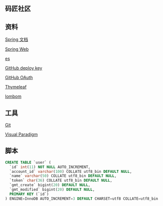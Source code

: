 ## 码匠社区

## 资料
[Spring 文档](https://spring.io/guides)

[Spring Web](https://spring.io/guides/gs/serving-web-content/)

[es](https://elasticsearch.cn/explore)

[GitHub deploy key](https://developer.github.com/v3/guides/managing-deploy-keys/#deploy-keys)

[GitHub OAuth](https://developer.github.com/apps/building-oauth-apps/creating-an-oauth-app/)

[Thymeleaf](https://www.thymeleaf.org/doc/tutorials/3.0/usingthymeleaf.html#setting-attribute-values)

[lombom](https://www.projectlombok.org/)


## 工具
[Git](https://git-scm.com/download)

[Visual Paradigm](https://www/visual-paradigm.com)

## 脚本
```sql
CREATE TABLE `user` (
  `id` int(11) NOT NULL AUTO_INCREMENT,
  `account_id` varchar(100) COLLATE utf8_bin DEFAULT NULL,
  `name` varchar(50) COLLATE utf8_bin DEFAULT NULL,
  `token` char(36) COLLATE utf8_bin DEFAULT NULL,
  `gmt_create` bigint(20) DEFAULT NULL,
  `gmt_modified` bigint(20) DEFAULT NULL,
  PRIMARY KEY (`id`)
) ENGINE=InnoDB AUTO_INCREMENT=3 DEFAULT CHARSET=utf8 COLLATE=utf8_bin
```